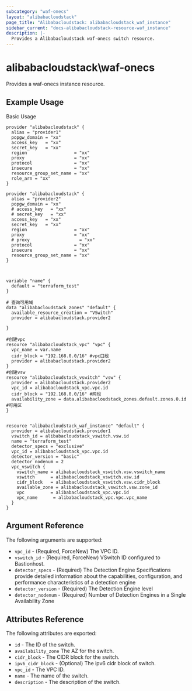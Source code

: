 ```yaml
---
subcategory: "waf-onecs"
layout: "alibabacloudstack"
page_title: "Alibabacloudstack: alibabacloudstack_waf_instance"
sidebar_current: "docs-alibabacloudstack-resource-waf_instance"
description: |-
  Provides a Alibabacloudstack waf-onecs switch resource.
---
```


# alibabacloudstack\waf-onecs

Provides a waf-onecs instance resource.

## Example Usage

Basic Usage

```
provider "alibabacloudstack" {
  alias = "provider1"
  popgw_domain = "xx"
  access_key   = "xx"
  secret_key   = "xx"
  region                  = "xx"
  proxy                   = "xx"
  protocol                = "xx"
  insecure                = "xx"
  resource_group_set_name = "xx"
  role_arn = "xx"
}

provider "alibabacloudstack" {
  alias = "provider2"
  popgw_domain = "xx"
  # access_key   = "xx"
  # secret_key   = "xx"
  access_key   = "xx"
  secret_key   = "xx"
  region                  = "xx"
  proxy                   = "xx"
  # proxy                   = "xx"
  protocol                = "xx"
  insecure                = "xx"
  resource_group_set_name = "xx"
}



variable "name" {
  default = "terraform_test"
}

# 查询可用域
data "alibabacloudstack_zones" "default" {
  available_resource_creation = "VSwitch"
  provider = alibabacloudstack.provider2

}

#创建vpc
resource "alibabacloudstack_vpc" "vpc" {
  vpc_name = var.name
  cidr_block = "192.168.0.0/16" #vpc口段
  provider = alibabacloudstack.provider2
}
#创建vsw
resource "alibabacloudstack_vswitch" "vsw" {
  provider = alibabacloudstack.provider2
  vpc_id = alibabacloudstack_vpc.vpc.id
  cidr_block = "192.168.0.0/16" #⽹段
  availability_zone = data.alibabacloudstack_zones.default.zones.0.id #可⽤区
}


resource "alibabacloudstack_waf_instance" "default" {
  provider = alibabacloudstack.provider1
  vswitch_id = alibabacloudstack_vswitch.vsw.id
  name = "terraform_test"
  detector_specs = "exclusive"
  vpc_id = alibabacloudstack_vpc.vpc.id
  detector_version = "basic"
  detector_nodenum = 2
  vpc_vswitch {
    vswitch_name = alibabacloudstack_vswitch.vsw.vswitch_name
    vswitch      = alibabacloudstack_vswitch.vsw.id
    cidr_block   = alibabacloudstack_vswitch.vsw.cidr_block
    available_zone = alibabacloudstack_vswitch.vsw.zone_id
    vpc          = alibabacloudstack_vpc.vpc.id
    vpc_name      = alibabacloudstack_vpc.vpc.vpc_name
  }
}

```

## Argument Reference

The following arguments are supported:

* `vpc_id` - (Required, ForceNew) The VPC ID.
* `vswitch_id` - (Required, ForceNew) VSwitch ID configured to Bastionhost.
* `detector_specs` - (Required)  The Detection Engine Specifications provide detailed information about the capabilities, configuration, and performance characteristics of a detection engine
* `detector_version` - (Required) The Detection Engine level
* `detector_nodenum` - (Required) Number of Detection Engines in a Single Availability Zone



## Attributes Reference

The following attributes are exported:

* `id` - The ID of the switch.
* `availability_zone` The AZ for the switch.
* `cidr_block` - The CIDR block for the switch.
* `ipv6_cidr_block` - (Optional) The ipv6 cidr block of switch.
* `vpc_id` - The VPC ID.
* `name` - The name of the switch.
* `description` - The description of the switch.


